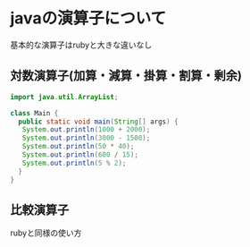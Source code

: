 # javaの演算子について
基本的な演算子はrubyと大きな違いなし
## 対数演算子(加算・減算・掛算・割算・剰余)
```java
import java.util.ArrayList;

class Main {
  public static void main(String[] args) {
   System.out.println(1000 + 2000);
   System.out.println(3000 - 1500);
   System.out.println(50 * 40);
   System.out.println(600 / 15);
   System.out.println(5 % 2);
  }
}
```
## 比較演算子
rubyと同様の使い方
